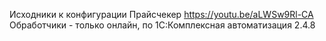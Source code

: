 Исходники к конфигурации Прайсчекер https://youtu.be/aLWSw9Rl-CA
Обработчики - только онлайн, по 1С:Комплексная автоматизация 2.4.8
